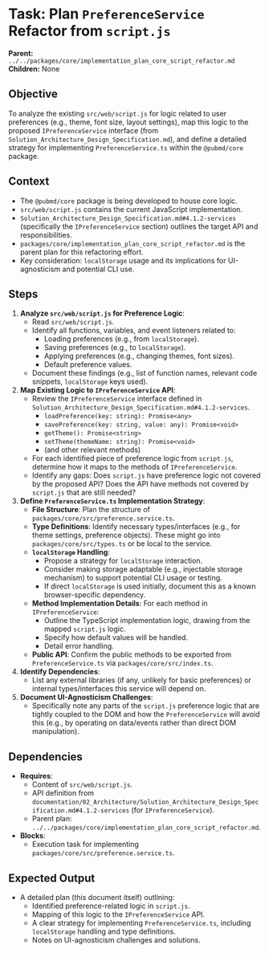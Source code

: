 # Task: Plan `PreferenceService` Refactor from `script.js`

**Parent:** `../../packages/core/implementation_plan_core_script_refactor.md`
**Children:** None

## Objective
To analyze the existing `src/web/script.js` for logic related to user preferences (e.g., theme, font size, layout settings), map this logic to the proposed `IPreferenceService` interface (from `Solution_Architecture_Design_Specification.md`), and define a detailed strategy for implementing `PreferenceService.ts` within the `@pubmd/core` package.

## Context
- The `@pubmd/core` package is being developed to house core logic.
- `src/web/script.js` contains the current JavaScript implementation.
- `Solution_Architecture_Design_Specification.md#4.1.2-services` (specifically the `IPreferenceService` section) outlines the target API and responsibilities.
- `packages/core/implementation_plan_core_script_refactor.md` is the parent plan for this refactoring effort.
- Key consideration: `localStorage` usage and its implications for UI-agnosticism and potential CLI use.

## Steps
1.  **Analyze `src/web/script.js` for Preference Logic**:
    *   Read `src/web/script.js`.
    *   Identify all functions, variables, and event listeners related to:
        *   Loading preferences (e.g., from `localStorage`).
        *   Saving preferences (e.g., to `localStorage`).
        *   Applying preferences (e.g., changing themes, font sizes).
        *   Default preference values.
    *   Document these findings (e.g., list of function names, relevant code snippets, `localStorage` keys used).
2.  **Map Existing Logic to `IPreferenceService` API**:
    *   Review the `IPreferenceService` interface defined in `Solution_Architecture_Design_Specification.md#4.1.2-services`.
        *   `loadPreference(key: string): Promise<any>`
        *   `savePreference(key: string, value: any): Promise<void>`
        *   `getTheme(): Promise<string>`
        *   `setTheme(themeName: string): Promise<void>`
        *   (and other relevant methods)
    *   For each identified piece of preference logic from `script.js`, determine how it maps to the methods of `IPreferenceService`.
    *   Identify any gaps: Does `script.js` have preference logic not covered by the proposed API? Does the API have methods not covered by `script.js` that are still needed?
3.  **Define `PreferenceService.ts` Implementation Strategy**:
    *   **File Structure**: Plan the structure of `packages/core/src/preference.service.ts`.
    *   **Type Definitions**: Identify necessary types/interfaces (e.g., for theme settings, preference objects). These might go into `packages/core/src/types.ts` or be local to the service.
    *   **`localStorage` Handling**:
        *   Propose a strategy for `localStorage` interaction.
        *   Consider making storage adaptable (e.g., injectable storage mechanism) to support potential CLI usage or testing.
        *   If direct `localStorage` is used initially, document this as a known browser-specific dependency.
    *   **Method Implementation Details**: For each method in `IPreferenceService`:
        *   Outline the TypeScript implementation logic, drawing from the mapped `script.js` logic.
        *   Specify how default values will be handled.
        *   Detail error handling.
    *   **Public API**: Confirm the public methods to be exported from `PreferenceService.ts` via `packages/core/src/index.ts`.
4.  **Identify Dependencies**:
    *   List any external libraries (if any, unlikely for basic preferences) or internal types/interfaces this service will depend on.
5.  **Document UI-Agnosticism Challenges**:
    *   Specifically note any parts of the `script.js` preference logic that are tightly coupled to the DOM and how the `PreferenceService` will avoid this (e.g., by operating on data/events rather than direct DOM manipulation).

## Dependencies
- **Requires**:
    - Content of `src/web/script.js`.
    - API definition from `documentation/02_Architecture/Solution_Architecture_Design_Specification.md#4.1.2-services` (for `IPreferenceService`).
    - Parent plan: `../../packages/core/implementation_plan_core_script_refactor.md`.
- **Blocks**:
    - Execution task for implementing `packages/core/src/preference.service.ts`.

## Expected Output
- A detailed plan (this document itself) outlining:
    - Identified preference-related logic in `script.js`.
    - Mapping of this logic to the `IPreferenceService` API.
    - A clear strategy for implementing `PreferenceService.ts`, including `localStorage` handling and type definitions.
    - Notes on UI-agnosticism challenges and solutions.